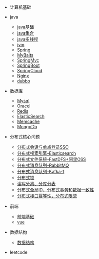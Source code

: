 * 计算机基础

* java
	* [java基础](./docs/java基础.md)
	* [java集合](./docs/java集合.md)
	* [java多线程](.doc)
	* [jvm](.doc)
	* [Spring](.doc)
	* [MyBaits](.doc)
	* [SpringMvc](.doc)
	* [SpringBoot](./docs/SpringBoot.md)
	* [SpringCloud](.doc)
	* [Nginx](./docs/Nginx.md)
	* [dubbo](.doc)
	
* 数据库
	* [Mysql](.doc)
	* [Oracel](.doc)
	* [Redis](./docs/Redis.md)
	* [ElasticSearch](.doc)
	* [Memcache](.doc)
	* [MongoDb](.doc)

* 分布式核心问题 
    * [分布式会话与单点登录SSO](./docs/session&sso.md)
    * [分布式搜索引擎-Elasticsearch](.doc)
    * [分布式文件系统-FastDFS+阿里OSS](.doc)
    * [分布式消息队列-RabbitMQ](.doc)
    * [ 分布式消息队列-Kafka-1](.doc)
    * [分布式锁](.doc)
    * [读写分离、分库分表](.doc)
    * [分布式全局ID、分布式事务和数据一致性](.doc)
    * [分布式接口幂等性，分布式限流](.doc)
	
* 前端
	* [前端基础](.doc)
	* [vue](.doc)
	
* 数据结构
  
    * [数据结构](./docs/DataStructure.md)
* leetcode

  

  